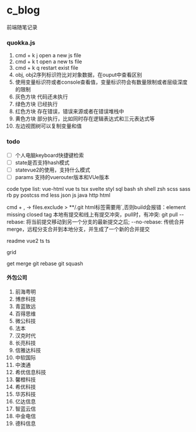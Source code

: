 # c_blog
前端随笔记录

### quokka.js
1. cmd + k j open a new js file
2. cmd + k t open a new ts file
3. cmd + k q restart exist file
4. obj, obj2序列标识符比对对象数据，在ouput中查看区别
5. 使用变量标识符或者console查看值，变量标识符会有数量限制或者层级深度的限制
6. 灰色方块 代码还未执行
7. 绿色方块 已经执行
8. 红色方块 存在错误，错误来源或者在错误堆栈中
9. 黄色方块 部分执行，比如同时存在逻辑表达式和三元表达式等
10. 左边视图树可以复制变量和值



### todo
- [ ] 个人电脑keyboard快捷键检索
- [ ] state是否支持hash模式
- [ ] statevue2的使用，支持什么模式
- [ ] params 支持的vuerouter版本和VUe版本

code type list:
vue-html vue ts tsx svelte styl sql bash sh shell zsh scss sass rb py postcss md less json js java http 
html 

cmd + , -> files.exclude > **/.git
html标签需要用`,否则build会报错：element missing closed tag
本地有提交和线上有提交冲突，pull时，有冲突: git pull --rebase: 将当前提交移动到另一个分支的最新提交之后; --no-rebase: 传统合并merge，远程分支合并到本地分支，并生成了一个新的合并提交


readme
vue2
ts
ts

grid

get merge git rebase git squash

#### 外包公司
1. 前海粤明
2. 博彦科技
3. 青蓝致远
4. 百得思维
5. 微公科技
6. 法本
7. 汉克时代
8. 长亮科技
9. 信雅达科技
10. 中软国际
11. 中澳通
12. 希优信息科技
13. 馨橙科技
14. 希优科技
15. 华苏科技
16. 亿达信息
17. 智蓝云信
18. 中金电信
19. 德科信息